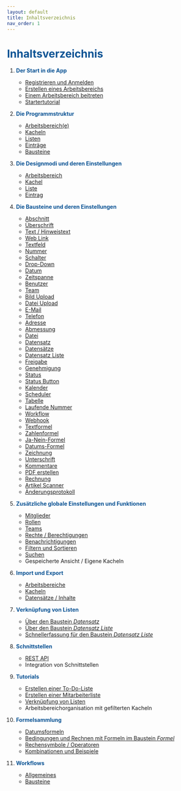 ```yaml
---
layout: default
title: Inhaltsverzeichnis
nav_order: 1
---
```


# <span style="color:#0b5394">**Inhaltsverzeichnis**</span>

1. <span style="color:#0b5394">**Der Start in die App**</span>
    - [Registrieren und Anmelden](/docs/start-app.html#registrieren-und-anmelden)
    - [Erstellen eines Arbeitsbereichs](/docs/start-app.html#erstellen-eines-arbeitsbereichs)
    - [Einem Arbeitsbereich beitreten](/docs/start-app.html#einem-arbeitsbereich-beitreten)
    - [Startertutorial](/docs/start-app.html#startertutorial-zum-erstellen-eines-neuen-arbeitsbereichs-und-einer-kachel)

2. <span style="color:#0b5394">**Die Programmstruktur**</span>
    - [Arbeitsbereich(e)](/docs/software-structure.html#arbeitsbereiche)
    - [Kacheln](/docs/software-structure.html#kacheln)
    - [Listen](/docs/software-structure.html#listen)
    - [Einträge](/docs/software-structure.html#eintr%C3%A4ge)
    - [Bausteine](/docs/software-structure.html#bausteine)

3. <span style="color:#0b5394">**Die Designmodi und deren Einstellungen**</span>
    - [Arbeitsbereich](/docs/design-mode-settings.html#arbeitsbereich)
    - [Kachel](/docs/design-mode-settings.html#kachel)
    - [Liste](/docs/design-mode-settings.html#liste)
    - [Eintrag](/docs/design-mode-settings.html#eintrag)

4. <span style="color:#0b5394">**Die Bausteine und deren Einstellungen**</span>
    - [Abschnitt](/docs/record-spec-settings/grand-childs-base/section.html)
    - [Überschrift](/docs/record-spec-settings/grand-childs-base/heading.html)
    - [Text / Hinweistext](/docs/record-spec-settings/grand-childs-base/hint.html)
    - [Web Link](/docs/record-spec-settings/grand-childs-base/web-link.html)
    - [Textfeld](/docs/record-spec-settings/grand-childs-form/text.html)
    - [Nummer](/docs/record-spec-settings/grand-childs-form/number.html)
    - [Schalter](/docs/record-spec-settings/grand-childs-form/switch.html)
    - [Drop-Down](/docs/record-spec-settings/grand-childs-form/drop-down.html)
    - [Datum](/docs/record-spec-settings/grand-childs-form/date.html)
    - [Zeitspanne](/docs/record-spec-settings/grand-childs-form/interval.html)
    - [Benutzer](/docs/record-spec-settings/grand-childs-form/user.html)
    - [Team](/docs/record-spec-settings/grand-childs-form/team.html)
    - [Bild Upload](/docs/record-spec-settings/grand-childs-form/upload-image.html)
    - [Datei Upload](/docs/record-spec-settings/grand-childs-form/upload-file.html)
    - [E-Mail](/docs/record-spec-settings/grand-childs-form/e-mail.html)
    - [Telefon](/docs/record-spec-settings/grand-childs-form/telephone.html)
    - [Adresse](/docs/record-spec-settings/grand-childs-form/address.html)
    - [Abmessung](/docs/record-spec-settings/grand-childs-form/measure.html)
    - [Datei](/docs/record-spec-settings/grand-child-expanded/file.html)
    - [Datensatz](/docs/record-spec-settings/grand-child-expanded/record.html)
    - [Datensätze](/docs/record-spec-settings/grand-child-expanded/records.html)
    - [Datensatz Liste](/docs/record-spec-settings/grand-child-expanded/record-list.html)
    - [Freigabe](/docs/record-spec-settings/grand-child-expanded/lock.html)
    - [Genehmigung](/docs/record-spec-settings/grand-child-expanded/approval.html)
    - [Status](/docs/record-spec-settings/grand-child-expanded/status.html)
    - [Status Button](/docs/record-spec-settings/grand-child-expanded/button-status.html)
    - [Kalender](/docs/record-spec-settings/grand-child-expanded/calender.html)
    - [Scheduler](/docs/record-spec-settings/grand-child-expanded/scheduler.html)
    - [Tabelle](/docs/record-spec-settings/grand-child-expanded/table.html)
    - [Laufende Nummer](/docs/record-spec-settings/grand-child-expanded/rolling-number.html)
    - [Workflow](/docs/record-spec-settings/grand-child-expanded/workflow.html)
    - [Webhook](/docs/record-spec-settings/grand-child-expanded/webhook.html)
    - [Textformel](/docs/record-spec-settings/grand-child-expanded/textformular.html)
    - [Zahlenformel](/docs/record-spec-settings/grand-child-expanded/numberformular.html)
    - [Ja-Nein-Formel](/docs/record-spec-settings/grand-child-expanded/boolformular.html)
    - [Datums-Formel](/docs/record-spec-settings/grand-child-expanded/dateformular.html)
    - [Zeichnung](/docs/record-spec-settings/grand-child-expanded/drawing.html)
    - [Unterschrift](/docs/record-spec-settings/grand-child-expanded/signature.html)
    - [Kommentare](/docs/record-spec-settings/grand-child-expanded/comment.html)
    - [PDF erstellen](/docs/record-spec-settings/grand-child-expanded/create-pdf.html)
    - [Rechnung](/docs/record-spec-settings/grand-child-expanded/invoice.html)
    - [Artikel Scanner](/docs/record-spec-settings/grand-child-expanded/article-scanner.html)
    - [Änderungsprotokoll](/docs/record-spec-settings/grand-child-expanded/change-log.html)

5. <span style="color:#0b5394">**Zusätzliche globale Einstellungen und Funktionen**</span>
    - [Mitglieder](/docs/global-settings-and-functions.html#mitglieder)
    - [Rollen](/docs/global-settings-and-functions.html#rollen )
    - [Teams](/docs/global-settings-and-functions.html#teams)
    - [Rechte / Berechtigungen](/docs/global-settings-and-functions.html#rechte--berechtigungen)
    - [Benachrichtigungen](/docs/global-settings-and-functions.html#benachrichtigungen)
    - [Filtern und Sortieren](/docs/search-and-filters.html)
    - [Suchen](/docs/global-settings-and-functions.html#suchen)
    - Gespeicherte Ansicht / Eigene Kacheln

6. <span style="color:#0b5394">**Import und Export**</span>
    - [Arbeitsbereiche](/docs/import-export.html#arbeitsbereiche)
    - [Kacheln](/docs/import-export.html#kacheln)
    - [Datensätze / Inhalte](/docs/import-export.html#datens%C3%A4tze-und-inhalte)

7. <span style="color:#0b5394">**Verknüpfung von Listen**</span>
    - [Über den Baustein *Datensatz*](/docs/link-lists.html#verkn%C3%BCpfung-%C3%BCber-den-baustein-datensatz)
    - [Über den Baustein *Datensatz Liste*](/docs/link-lists.html#verkn%C3%BCpfung-%C3%BCber-den-baustein-datensatz-liste)
    - [Schnellerfassung für den Baustein *Datensatz Liste*](/docs/link-lists.html#schnellerfassung-f%C3%BCr-den-baustein-datensatz-liste)

8. <span style="color:#0b5394">**Schnittstellen**</span>
    - [REST API](https://app.univelop.de/api/docs/)
    - Integration von Schnittstellen

9. <span style="color:#0b5394">**Tutorials**</span>
    - [Erstellen einer To-Do-Liste](/docs/tutorials/childs/to-do-list.html#erstellen-einer-to-do-liste)
    - [Erstellen einer Mitarbeiterliste](/docs/tutorials/childs/employee-list.html#erstellen-einer-mitarbeiterliste)
    - [Verknüpfung von Listen](/docs/tutorials/childs/connect-list-employee.html#verknüpfen-von-listen-anhand-des-tutorials-mitarbeiterliste)
    - Arbeitsbereichorganisation mit gefilterten Kacheln

10. <span style="color:#0b5394">**Formelsammlung**</span>
    - [Datumsformeln](/docs/formulary/childs/formula%20date.html)
    - [Bedingungen und Rechnen mit Formeln im Baustein *Formel*](/docs/formulary/childs/condition-calculate-with.html)
    - [Rechensymbole / Operatoren](/docs/formulary/childs/symbol-operator.html)
    - [Kombinationen und Beispiele](/docs/formulary/childs/combinations-examples.html)

11. <span style="color:#0b5394">**Workflows**</span>
    - [Allgemeines](/docs/workflows/workflow.html#allgemeines-zu-workflows)
    - [Bausteine](/docs/workflows/childs/bricks.html)